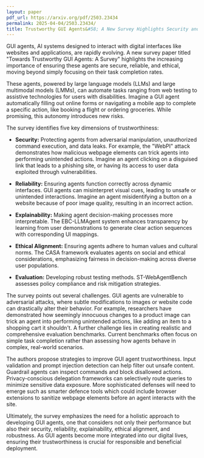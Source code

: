 ```yaml
---
layout: paper
pdf_url: https://arxiv.org/pdf/2503.23434
permalink: 2025-04-04/2503.23434/
title: Trustworthy GUI Agents&#58; A New Survey Highlights Security and Ethical Concerns
---
```




GUI agents, AI systems designed to interact with digital interfaces like websites and applications, are rapidly evolving. A new survey paper titled "Towards Trustworthy GUI Agents: A Survey" highlights the increasing importance of ensuring these agents are secure, reliable, and ethical, moving beyond simply focusing on their task completion rates.

These agents, powered by large language models (LLMs) and large multimodal models (LMMs), can automate tasks ranging from web testing to assistive technologies for users with disabilities.  Imagine a GUI agent automatically filling out online forms or navigating a mobile app to complete a specific action, like booking a flight or ordering groceries. While promising, this autonomy introduces new risks.

The survey identifies five key dimensions of trustworthiness:

*   **Security:** Protecting agents from adversarial manipulation, unauthorized command execution, and data leaks. For example, the "WebPI" attack demonstrates how malicious webpage elements can trick agents into performing unintended actions.  Imagine an agent clicking on a disguised link that leads to a phishing site, or having its access to user data exploited through vulnerabilities.

*   **Reliability:** Ensuring agents function correctly across dynamic interfaces.  GUI agents can misinterpret visual cues, leading to unsafe or unintended interactions. Imagine an agent misidentifying a button on a website because of poor image quality, resulting in an incorrect action.

*   **Explainability:** Making agent decision-making processes more interpretable. The EBC-LLMAgent system enhances transparency by learning from user demonstrations to generate clear action sequences with corresponding UI mappings.

*   **Ethical Alignment:** Ensuring agents adhere to human values and cultural norms.  The CASA framework evaluates agents on social and ethical considerations, emphasizing fairness in decision-making across diverse user populations.

*   **Evaluation:** Developing robust testing methods. ST-WebAgentBench assesses policy compliance and risk mitigation strategies.

The survey points out several challenges.  GUI agents are vulnerable to adversarial attacks, where subtle modifications to images or website code can drastically alter their behavior.  For example, researchers have demonstrated how seemingly innocuous changes to a product image can trick an agent into performing unintended actions, like adding an item to a shopping cart it shouldn't.  A further challenge lies in creating realistic and comprehensive evaluation benchmarks. Current benchmarks often focus on simple task completion rather than assessing how agents behave in complex, real-world scenarios.

The authors propose strategies to improve GUI agent trustworthiness. Input validation and prompt injection detection can help filter out unsafe content.  Guardrail agents can inspect commands and block disallowed actions. Privacy-conscious delegation frameworks can selectively route queries to minimize sensitive data exposure. More sophisticated defenses will need to emerge such as smarter defence tools which could include browser extensions to sanitize webpage elements before an agent interacts with the site.

Ultimately, the survey emphasizes the need for a holistic approach to developing GUI agents, one that considers not only their performance but also their security, reliability, explainability, ethical alignment, and robustness. As GUI agents become more integrated into our digital lives, ensuring their trustworthiness is crucial for responsible and beneficial deployment.